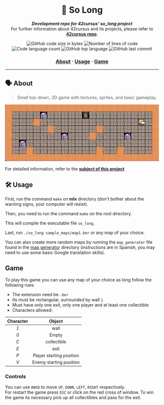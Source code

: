 <h1 align="center">
	👾 So Long
</h1>

<p align="center">
	<b><i>Development repo for 42cursus' so_long project</i></b><br>
	For further information about 42cursus and its projects, please refer to <a href="https://github.com/iker-gonzalez/42_cursus"><b>42cursus repo</b></a>.
</p>

<p align="center">
	<img alt="GitHub code size in bytes" src="https://img.shields.io/github/languages/code-size/iker-gonzalez/so_long?color=blueviolet" />
	<img alt="Number of lines of code" src="https://img.shields.io/tokei/lines/github/iker-gonzalez/so_long?color=blueviolet" />
	<img alt="Code language count" src="https://img.shields.io/github/languages/count/iker-gonzalez/so_long?color=blue" />
	<img alt="GitHub top language" src="https://img.shields.io/github/languages/top/iker-gonzalez/so_long?color=blue" />
	<img alt="GitHub last commit" src="https://img.shields.io/github/last-commit/iker-gonzalez/so_long?color=brightgreen" />
</p>

<h3 align="center">
	<a href="#%EF%B8%8F-about">About</a>
	<span> · </span>
	<a href="#%EF%B8%8F-usage">Usage</a>
  <span> · </span>
	<a href="#game">Game</a>
</h3>

---

## 🗣️ About

> Small top-down, 2D game with textures, sprites, and basic gameplay.

![So long ss1](https://github.com/iker-gonzalez/so_long/blob/main/screenshots/ss1.png)

For detailed information, refer to the [**subject of this project**](https://github.com/iker-gonzalez/42_cursus/blob/main/_PDFs/en.subject_so_long.pdf)


 ## 🛠️ Usage
 First, run the command `make` on **mlx** directory (don't bother about the warning signs, your computer will resist).
 
Then, you need to run the command `make` on the root directory.

This will compile the executable file `so_long`.

Last, run `./so_long sample_maps/map1.ber` or any map of your choice.

You can also create more random maps by running the `map_generator` file found in the [map generator](https://github.com/iker-gonzalez/so_long/tree/main/map_generator) directory (instructions are in Spanish, you may need to use some basic Google translation skills).


## Game
To play this game you can use any map of your choice as long follow the following rues:

* The extension need be `.ber`
* Its must be rectangular, surrounded by wall `1`
* Must have only one exit, only one player and at least one collectible
* Characters allowed:

|  Character  |          Object          |
|:-----------:|:------------------------:|
|     *1*     | wall                     |
|     *0*     | Empty                    |
|     *C*     | collectible              |
|     *E*     | exit                     |
|     *P*     | Player starting position |
|     *V*     | Enemy starting position  |


### Controls
You can use `AWSD` to move `UP`, `DOWN`, `LEFT`, `RIGHT` respectively.  
For restart the game press `ESC` or click on the red cross of window.
To win the game its necessary pick up all collectibles and pass for the exit.

